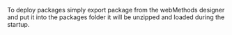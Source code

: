 To deploy packages simply export package from the webMethods designer and put it into the packages folder it will be unzipped and loaded during the startup.